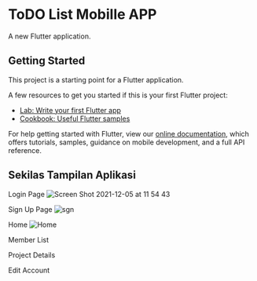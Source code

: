 # ToDO List Mobille APP

A new Flutter application.

## Getting Started

This project is a starting point for a Flutter application.

A few resources to get you started if this is your first Flutter project:

- [Lab: Write your first Flutter app](https://flutter.dev/docs/get-started/codelab)
- [Cookbook: Useful Flutter samples](https://flutter.dev/docs/cookbook)

For help getting started with Flutter, view our
[online documentation](https://flutter.dev/docs), which offers tutorials,
samples, guidance on mobile development, and a full API reference.

## Sekilas Tampilan Aplikasi

Login Page
![Screen Shot 2021-12-05 at 11 54 43](https://user-images.githubusercontent.com/53831549/148566053-4f5bae4e-adca-4ded-b5dd-b9985a77ab6b.png)

Sign Up Page
![sgn](https://user-images.githubusercontent.com/53831549/148570074-dc9713f2-a97c-41de-8f0d-04a0bf468742.png)

Home
![Home](https://user-images.githubusercontent.com/53831549/148620707-43567e96-b646-4dfb-9b57-7c979b5f5ac2.png)

Member List

Project Details

Edit Account


